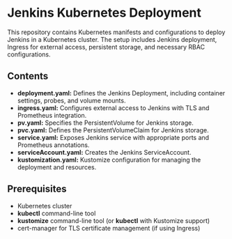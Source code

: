 # Jenkins Kubernetes Deployment
This repository contains Kubernetes manifests and configurations to deploy Jenkins in a Kubernetes cluster. The setup includes Jenkins deployment, Ingress for external access, persistent storage, and necessary RBAC configurations.
## Contents
* <b>deployment.yaml:</b> Defines the Jenkins Deployment, including container settings, probes, and volume mounts.
* <b>ingress.yaml:</b> Configures external access to Jenkins with TLS and Prometheus integration.
* <b>pv.yaml:</b> Specifies the PersistentVolume for Jenkins storage.
* <b>pvc.yaml:</b> Defines the PersistentVolumeClaim for Jenkins storage.
* <b>service.yaml:</b> Exposes Jenkins service with appropriate ports and Prometheus annotations.
* <b>serviceAccount.yaml:</b> Creates the Jenkins ServiceAccount.
* <b>kustomization.yaml:</b> Kustomize configuration for managing the deployment and resources.

## Prerequisites
* Kubernetes cluster
* <b>kubectl</b> command-line tool
* <b>kustomize</b> command-line tool (or <b>kubectl</b> with Kustomize support)
* <link>cert-manager</link> for TLS certificate management (if using Ingress)
